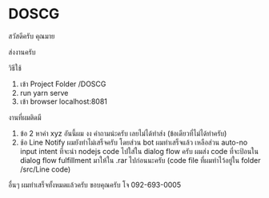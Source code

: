 # DOSCG
สวัสดีครับ คุณมาย

ส่งงานครับ

วิธีใช้
1. เข้า Project Folder /DOSCG
2. run yarn serve
3. เข้า browser localhost:8081

งานที่ผมติดมี
1. ข้อ 2 หาค่า xyz อันนี้ผม งง คำถามน่ะครับ เลยไม่ได้ทำส่ง (ข้อเดียวที่ไม่ได้ทำครับ)
2. ช้อ Line Notify ผมยังทำไม่เสร็จครับ โดยส่วน bot ผมทำเสร็จแล้ว เหลือส่วน auto-no input intent ที่จะนำ nodejs code ไปใส่ใน dialog flow ครับ ผมส่ง code ที่จะป้อนใน dialog flow fulfillment มาให้ใน .rar ไปก่อนนะครับ (code file ที่ผมทำไว้อยู่ใน folder /src/Line code)

อื่นๆ ผมทำเสร็จทั้งหมดแล้วครับ 
ขอบคุณครับ
โจ
092-693-0005
